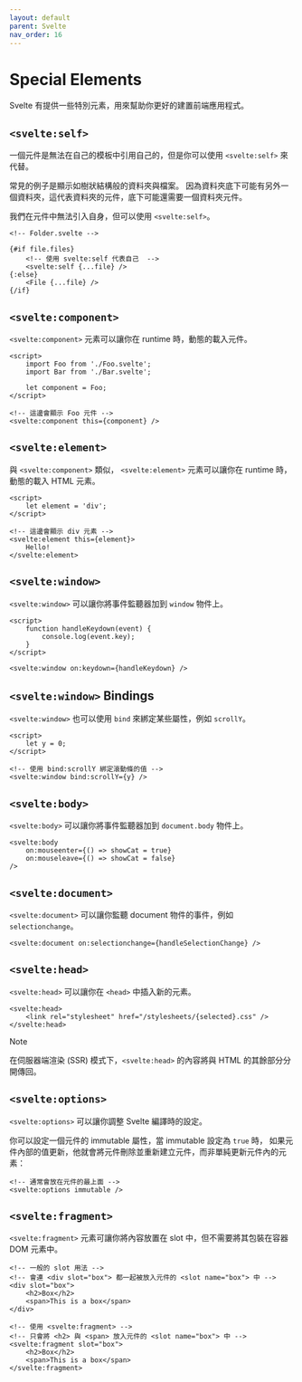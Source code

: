 ```yaml
---
layout: default
parent: Svelte
nav_order: 16
---
```


# Special Elements

Svelte 有提供一些特別元素，用來幫助你更好的建置前端應用程式。

## `<svelte:self>`

一個元件是無法在自己的模板中引用自己的，但是你可以使用 `<svelte:self>` 來代替。

常見的例子是顯示如樹狀結構般的資料夾與檔案。
因為資料夾底下可能有另外一個資料夾，這代表資料夾的元件，底下可能還需要一個資料夾元件。

我們在元件中無法引入自身，但可以使用 `<svelte:self>`。

```svelte
<!-- Folder.svelte -->

{#if file.files}
    <!-- 使用 svelte:self 代表自己  -->
    <svelte:self {...file} />
{:else}
    <File {...file} />
{/if}
```

## `<svelte:component>`

`<svelte:component>` 元素可以讓你在 runtime 時，動態的載入元件。

```svelte
<script>
    import Foo from './Foo.svelte';
    import Bar from './Bar.svelte';

    let component = Foo;
</script>

<!-- 這邊會顯示 Foo 元件 -->
<svelte:component this={component} />
```

## `<svelte:element>`

與 `<svelte:component>` 類似， `<svelte:element>` 元素可以讓你在 runtime 時，動態的載入 HTML 元素。

```svelte
<script>
    let element = 'div';
</script>

<!-- 這邊會顯示 div 元素 -->
<svelte:element this={element}>
    Hello!
</svelte:element>
```

## `<svelte:window>`

`<svelte:window>` 可以讓你將事件監聽器加到 `window` 物件上。

```svelte
<script>
    function handleKeydown(event) {
        console.log(event.key);
    }
</script>

<svelte:window on:keydown={handleKeydown} />
```

## `<svelte:window>` Bindings

`<svelte:window>` 也可以使用 `bind` 來綁定某些屬性，例如 `scrollY`。

```svelte
<script>
    let y = 0;
</script>

<!-- 使用 bind:scrollY 綁定滾動條的值 -->
<svelte:window bind:scrollY={y} />
```

## `<svelte:body>`

`<svelte:body>` 可以讓你將事件監聽器加到 `document.body` 物件上。

```svelte
<svelte:body
    on:mouseenter={() => showCat = true}
    on:mouseleave={() => showCat = false}
/>
```

## `<svelte:document>`

`<svelte:document>` 可以讓你監聽 document 物件的事件，例如 `selectionchange`。

```svelte
<svelte:document on:selectionchange={handleSelectionChange} />
```

## `<svelte:head>`

`<svelte:head>` 可以讓你在 `<head>` 中插入新的元素。

```svelte
<svelte:head>
    <link rel="stylesheet" href="/stylesheets/{selected}.css" />
</svelte:head>
```

> [!NOTE]
>
> 在伺服器端渲染 (SSR) 模式下，`<svelte:head>` 的內容將與 HTML 的其餘部分分開傳回。

## `<svelte:options>`

`<svelte:options>` 可以讓你調整 Svelte 編譯時的設定。

你可以設定一個元件的 immutable 屬性，當 immutable 設定為 `true` 時，
如果元件內部的值更新，他就會將元件刪除並重新建立元件，而非單純更新元件內的元素：

```svelte
<!-- 通常會放在元件的最上面 -->
<svelte:options immutable />
```

## `<svelte:fragment>`

`<svelte:fragment>` 元素可讓你將內容放置在 slot 中，但不需要將其包裝在容器 DOM 元素中。

```svelte
<!-- 一般的 slot 用法 -->
<!-- 會連 <div slot="box"> 都一起被放入元件的 <slot name="box"> 中 -->
<div slot="box">
    <h2>Box</h2>
    <span>This is a box</span>
</div>

<!-- 使用 <svelte:fragment> -->
<!-- 只會將 <h2> 與 <span> 放入元件的 <slot name="box"> 中 -->
<svelte:fragment slot="box">
    <h2>Box</h2>
    <span>This is a box</span>
</svelte:fragment>
```
